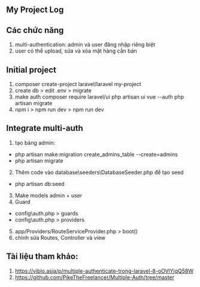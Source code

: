 ## My Project Log

## Các chức năng
1. multi-authentication: admin và user đăng nhập riêng biệt
2. user có thể  upload, sửa và xóa mặt hàng cần bán
## Initial project
1. composer create-project laravel/laravel my-project
2. create db > edit .env > migrate
3. make auth
composer require laravel/ui
php artisan ui vue --auth
php artisan migrate
4. npm i > npm run dev > npm run dev
## Integrate multi-auth
1. tạo bảng admin:
- php artisan make:migration create_admins_table --create=admins
- php artisan migrate
2. Thêm code vào database\seeders\DatabaseSeeder.php để tạo seed
- php artisan db:seed
3. Make models admin + user
4. Guard
- config\auth.php > guards
- config\auth.php > providers
5. app/Providers/RouteServiceProvider.php > boot()
6. chỉnh sửa Routes, Controller và view

## Tài liệu tham khảo:
1. https://viblo.asia/p/multiple-authenticate-trong-laravel-8-oOVlYjqQ58W
2. https://github.com/PikeTheFreelancer/Multiple-Auth/tree/master